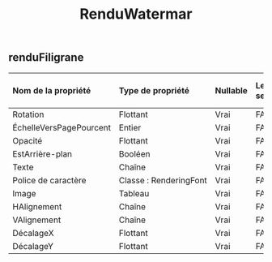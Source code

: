 ﻿---
title: RenduWatermar
second_title: Aspose.Cells Cloud Documen
type: docs
url: /fr/specification/model/renderingwatermark/
description: "Aspose.Cells Spécification du modèle cloud : RenderingWatermark. Gérez sans effort Excel et d'autres feuilles de calcul avec des fonctionnalités telles que l'ouverture, la génération, l'édition, le fractionnement, la fusion, la comparaison et la conversion."
weight: 50
---
## **renduFiligrane**

 

| Nom de la propriété| Type de propriété| Nullable| Lecture seulement| Valeur par défaut| Description|
|:- |:- |:- |:- |:- |:- |
| Rotation| Flottant| Vrai| FAUX|||
| ÉchelleVersPagePourcent| Entier| Vrai| FAUX|||
| Opacité| Flottant| Vrai| FAUX|||
| EstArrière-plan| Booléen| Vrai| FAUX|||
| Texte| Chaîne| Vrai| FAUX|||
| Police de caractère| Classe : RenderingFont| Vrai| FAUX|||
| Image|Tableau<Byte> | Vrai| FAUX|||
| HAlignement| Chaîne| Vrai| FAUX|||
| VAlignement| Chaîne| Vrai| FAUX|||
| DécalageX| Flottant| Vrai| FAUX|||
| DécalageY| Flottant| Vrai| FAUX|||

